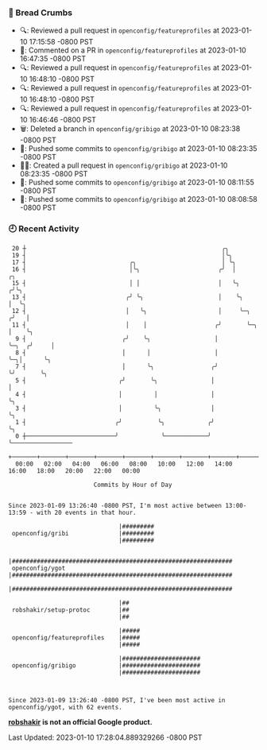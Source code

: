 ### 🍞 Bread Crumbs

 * 🔍: Reviewed a pull request in  `openconfig/featureprofiles` at 2023-01-10 17:15:58 -0800 PST
 * 💬: Commented on a PR in  `openconfig/featureprofiles` at 2023-01-10 16:47:35 -0800 PST
 * 🔍: Reviewed a pull request in  `openconfig/featureprofiles` at 2023-01-10 16:48:10 -0800 PST
 * 🔍: Reviewed a pull request in  `openconfig/featureprofiles` at 2023-01-10 16:48:10 -0800 PST
 * 🔍: Reviewed a pull request in  `openconfig/featureprofiles` at 2023-01-10 16:46:46 -0800 PST
 * 🗑: Deleted a branch in `openconfig/gribigo` at 2023-01-10 08:23:38 -0800 PST
 * 🚢: Pushed some commits to `openconfig/gribigo` at 2023-01-10 08:23:35 -0800 PST
 * ✍🏼: Created a pull request in `openconfig/gribigo` at 2023-01-10 08:23:35 -0800 PST
 * 🚢: Pushed some commits to `openconfig/gribigo` at 2023-01-10 08:11:55 -0800 PST
 * 🚢: Pushed some commits to `openconfig/gribigo` at 2023-01-10 08:08:58 -0800 PST

### 🕘 Recent Activity
```
 20 ┼                                                       ╭╮
 19 ┤                                                       │╰╮
 17 ┤                             ╭╮                        │ ╰╮
 16 ┤                             │╰╮                      ╭╯  │             ╭╮
 15 ┤                             │ │                      │   ╰╮           ╭╯╰╮
 13 ┤                            ╭╯ ╰╮                     │    ╰╮          │  ╰╮
 12 ┤                            │   ╰╮                    │     ╰─╮       ╭╯   │
 11 ┤                            │    │                   ╭╯       ╰─╮     │    ╰╮
  9 ┤                           ╭╯    ╰╮                  │          ╰─╮  ╭╯     │
  8 ┤                           │      │                  │            ╰─╮│      ╰╮
  7 ┤                           │      ╰╮                ╭╯              ╰╯       ╰╮
  5 ┤                          ╭╯       ╰╮               │                         │
  4 ┤                          │         │               │                         ╰╮
  3 ┤                          │         ╰╮              │                          ╰╮
  1 ┤                         ╭╯          ╰╮            ╭╯                           ╰╮
  0 ┼─────────────────────────╯            ╰────────────╯                             ╰─────────────────
    +───────+───────+───────+───────+───────+───────+───────+───────+───────+───────+───────+───────+────
  00:00   02:00   04:00   06:00   08:00   10:00   12:00   14:00   16:00   18:00   20:00   22:00   00:00   

						Commits by Hour of Day


Since 2023-01-09 13:26:40 -0800 PST, I'm most active between 13:00-13:59 - with 20 events in that hour.

```



```
                               |#########
 openconfig/gribi              |#########
                               |#########

                               |##############################################################
 openconfig/ygot               |##############################################################
                               |##############################################################

                               |##
 robshakir/setup-protoc        |##
                               |##

                               |#####
 openconfig/featureprofiles    |#####
                               |#####

                               |######################
 openconfig/gribigo            |######################
                               |######################



Since 2023-01-09 13:26:40 -0800 PST, I've been most active in openconfig/ygot, with 62 events.

```
**[robshakir](mailto:robjs@google.com) is not an official Google product.**  


Last Updated: 2023-01-10 17:28:04.889329266 -0800 PST
